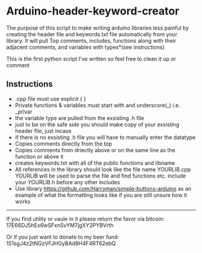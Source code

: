 Arduino-header-keyword-creator
==============================
The purpose of this script to make writing arduino libraries less painful by creating the header file and keywords.txt file automatically from your library. It will pull Top comments, includes, functions along with their adjacent comments, and variables with types*(see instructions)

This is the first python script I've written so feel free to clean it up or comment

Instructions
----------------------------------------------------
* .cpp file must use explicit { }
* Private functions & variables must start with and underscore(_) i.e. _privar
* the variable type are pulled from the exsisting .h file
* just to be on the safe side you should make copy of your exsisting header file, just incase
* if there is no exsisting .h file you will have to manually enter the datatype
*	Copies comments directly from the top 
* Copies comments from driectly above or on the same line as the function or above it 
* creates keywords.txt with all of the public functions and libname
* All references in the library should look like the file name YOURLIB.cpp YOURLIB will be used to parse the file and find functions etc. include your YOURLIB.h before any other includes
* Use library https://github.com/Harryman/simple-buttons-arduino as an example of what the formatting looks like if you are still unsure how it works


-------------------------------------------------------

If you find utility or vaule in it please return the favor via bitcoin: 17E66DJ5hEx6wSFxnSvYM7jgXY2PYBVrth

Or if you just want to donate to my beer fund: 151sgJ4z2tNGzVFJHGyBAd8H4F4RT62ebQ
